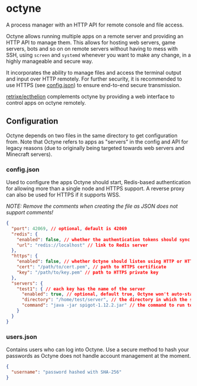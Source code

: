 # octyne

A process manager with an HTTP API for remote console and file access.

Octyne allows running multiple apps on a remote server and providing an HTTP API to manage them. This allows for hosting web servers, game servers, bots and so on on remote servers without having to mess with SSH, using `screen` and `systemd` whenever you want to make any change, in a highly manageable and secure way.

It incorporates the ability to manage files and access the terminal output and input over HTTP remotely. For further security, it is recommended to use HTTPS (see [config.json](#config.json)) to ensure end-to-end secure transmission.

[retrixe/ecthelion](https://github.com/retrixe/ecthelion) complements octyne by providing a web interface to control apps on octyne remotely.

## Configuration

Octyne depends on two files in the same directory to get configuration from. Note that Octyne refers to apps as "servers" in the config and API for legacy reasons (due to originally being targeted towards web servers and Minecraft servers).

### config.json

Used to configure the apps Octyne should start, Redis-based authentication for allowing more than a single node and HTTPS support. A reverse proxy can also be used for HTTPS if it supports WSS.

*NOTE: Remove the comments when creating the file as JSON does not support comments!*

```json
{
  "port": 42069, // optional, default is 42069
  "redis": {
    "enabled": false, // whether the authentication tokens should sync to Redis for more than 1 node
    "url": "redis://localhost" // link to Redis server
  },
  "https": {
    "enabled": false, // whether Octyne should listen using HTTP or HTTPS
    "cert": "/path/to/cert.pem", // path to HTTPS certificate
    "key": "/path/to/key.pem" // path to HTTPS private key
  },
  "servers": {
    "test1": { // each key has the name of the server
      "enabled": true, // optional, default true, Octyne won't auto-start when false
      "directory": "/home/test/server", // the directory in which the server is located
      "command": "java -jar spigot-1.12.2.jar" // the command to run to start the server
    }
  }
}
```

### users.json

Contains users who can log into Octyne. Use a secure method to hash your passwords as Octyne does not handle account management at the moment.

```json
{
  "username": "password hashed with SHA-256"
}
```
